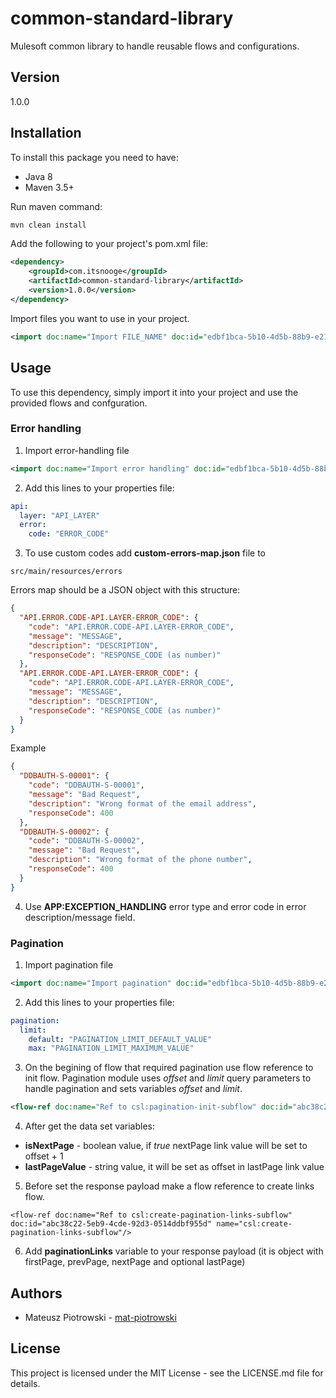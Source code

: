 # common-standard-library
Mulesoft common library to handle reusable flows and configurations.

## Version
1.0.0

## Installation
To install this package you need to have:

- Java 8
- Maven 3.5+

Run maven command:

```bash
mvn clean install
```

Add the following to your project's pom.xml file:

```xml
<dependency>
    <groupId>com.itsnooge</groupId>
    <artifactId>common-standard-library</artifactId>
    <version>1.0.0</version>
</dependency>
```

Import files you want to use in your project.

```xml
<import doc:name="Import FILE_NAME" doc:id="edbf1bca-5b10-4d5b-88b9-e21309137b47" file="FILE_NAME.xml" />
```

## Usage
To use this dependency, simply import it into your project and use the provided flows and confguration.

### Error handling

1. Import error-handling file
```xml
<import doc:name="Import error handling" doc:id="edbf1bca-5b10-4d5b-88b9-e21309137b47" file="error-handling.xml" /
```

2. Add this lines to your properties file:
```yml
api:
  layer: "API_LAYER"
  error:
    code: "ERROR_CODE"
```

3. To use custom codes add **custom-errors-map.json** file to
```
src/main/resources/errors
```

Errors map should be a JSON object with this structure:
```json
{
  "API.ERROR.CODE-API.LAYER-ERROR_CODE": {
    "code": "API.ERROR.CODE-API.LAYER-ERROR_CODE",
    "message": "MESSAGE",
    "description": "DESCRIPTION",
    "responseCode": "RESPONSE_CODE (as number)"
  },
  "API.ERROR.CODE-API.LAYER-ERROR_CODE": {
    "code": "API.ERROR.CODE-API.LAYER-ERROR_CODE",
    "message": "MESSAGE",
    "description": "DESCRIPTION",
    "responseCode": "RESPONSE_CODE (as number)"
  }
}
```

Example
```json
{
  "DDBAUTH-S-00001": {
    "code": "DDBAUTH-S-00001",
    "message": "Bad Request",
    "description": "Wrong format of the email address",
    "responseCode": 400
  },
  "DDBAUTH-S-00002": {
    "code": "DDBAUTH-S-00002",
    "message": "Bad Request",
    "description": "Wrong format of the phone number",
    "responseCode": 400
  }
}
```

4. Use **APP:EXCEPTION_HANDLING** error type and error code in error description/message field.

### Pagination

1. Import pagination file
```xml
<import doc:name="Import pagination" doc:id="edbf1bca-5b10-4d5b-88b9-e21309137b47" file="pagination.xml" /
```

2. Add this lines to your properties file:
```yml
pagination:
  limit:
    default: "PAGINATION_LIMIT_DEFAULT_VALUE"
    max: "PAGINATION_LIMIT_MAXIMUM_VALUE"
```

3. On the begining of flow that required pagination use flow reference to init flow. Pagination module uses _offset_ and _limit_ query parameters to handle pagination and sets variables _offset_ and _limit_.
```xml
<flow-ref doc:name="Ref to csl:pagination-init-subflow" doc:id="abc38c22-5eb9-4cde-92d3-0514ddbf955d" name="csl:pagination-init-subflow"/>
```

4. After get the data set variables:
- **isNextPage** - boolean value, if _true_ nextPage link value will be set to offset + 1
- **lastPageValue** - string value, it will be set as offset in lastPage link value

5. Before set the response payload make a flow reference to create links flow.
```
<flow-ref doc:name="Ref to csl:create-pagination-links-subflow" doc:id="abc38c22-5eb9-4cde-92d3-0514ddbf955d" name="csl:create-pagination-links-subflow"/>
```

6. Add **paginationLinks** variable to your response payload (it is object with firstPage, prevPage, nextPage and optional lastPage)

## Authors

- Mateusz Piotrowski - [mat-piotrowski](https://github.com/mat-piotrowski)


## License
This project is licensed under the MIT License - see the LICENSE.md file for details.
